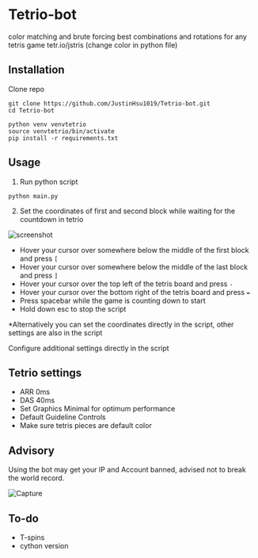 # Tetrio-bot

color matching and brute forcing best combinations and rotations for any tetris game tetr.io/jstris (change color in python file)

## Installation

Clone repo

```
git clone https://github.com/JustinHsu1019/Tetrio-bot.git
cd Tetrio-bot
```

```
python venv venvtetrio
source venvtetrio/bin/activate
pip install -r requirements.txt
```

## Usage

1. Run python script

```
python main.py
```

2. Set the coordinates of first and second block while waiting for the countdown in tetrio


![screenshot](https://github.com/JustinHsu1019/Tetrio-bot/assets/83382087/c6b4ab6c-05e6-4eb1-b8b3-eb86a21980ce)

- Hover your cursor over somewhere below the middle of the first block and press `[`
- Hover your cursor over somewhere below the middle of the last block and press `]`
- Hover your cursor over the top left of the tetris board and press `-`
- Hover your cursor over the bottom right of the tetris board and press `=`
- Press spacebar while the game is counting down to start
- Hold down esc to stop the script

*Alternatively you can set the coordinates directly in the script, other settings are also in the script

Configure additional settings directly in the script

## Tetrio settings
- ARR 0ms
- DAS 40ms
- Set Graphics Minimal for optimum performance
- Default Guideline Controls
- Make sure tetris pieces are default color

## Advisory

Using the bot may get your IP and Account banned, advised not to break the world record.

![Capture](https://github.com/JustinHsu1019/Tetrio-bot/assets/83382087/8ea50bc0-ffd8-49b6-8a26-23fe7e1b21f1)


## To-do
- T-spins
- cython version